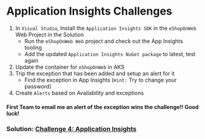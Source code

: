 # Application Insights Challenges

1. In `Visual Studio`, Install the `Application Insights SDK` in the `eShopOnWeb` Web Project in the Solution
   * Run the `eShopOnWeb Web` project and check out the App Insights tooling
   * Add the updated `Application Insights NuGet package` to latest, test again
2. Update the container for `eShopOnWeb` in AKS
3. Trip the exception that has been added and setup an alert for it
   * Find the exception in App Insights
    (`Hint:` Try to change your password)
4. Create `Alerts` based on Availability and exceptions

#### First Team to email me an alert of the exception wins the challenge!! Good luck!

### Solution: [Challenge 4: Application Insights](https://github.com/SpektraSystems/CloudLabs-Azure/blob/master/azure-monitoring/Instructions/Solutions/Challenge%204:%20Application%20Insights.md)

